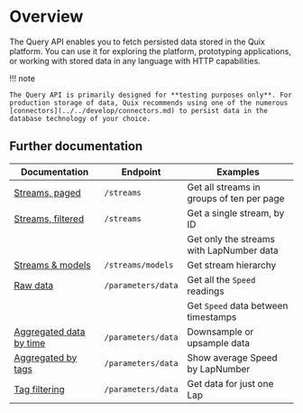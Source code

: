 # Overview

The Query API enables you to fetch persisted data stored in the Quix platform. You can use it for exploring the platform, prototyping applications, or working with stored data in any language with HTTP capabilities.

!!! note

    The Query API is primarily designed for **testing purposes only**. For production storage of data, Quix recommends using one of the numerous [connectors](../../develop/connectors.md) to persist data in the database technology of your choice.

## Further documentation

| Documentation                                | Endpoint           | Examples                                  |
| -------------------------------------------- | ------------------ | ----------------------------------------- |
| [Streams, paged](streams-paged.md)           | `/streams`         | Get all streams in groups of ten per page |
| [Streams, filtered](streams-filtered.md)     | `/streams`         | Get a single stream, by ID                |
|                                              |                    | Get only the streams with LapNumber data  |
| [Streams & models](streams-models.md)        | `/streams/models`  | Get stream hierarchy                      |
| [Raw data](raw-data.md)                      | `/parameters/data` | Get all the `Speed` readings              |
|                                              |                    | Get `Speed` data between timestamps       |
| [Aggregated data by time](aggregate-time.md) | `/parameters/data` | Downsample or upsample data               |
| [Aggregated by tags](aggregate-tags.md)      | `/parameters/data` | Show average Speed by LapNumber           |
| [Tag filtering](filter-tags.md)              | `/parameters/data` | Get data for just one Lap                 |
